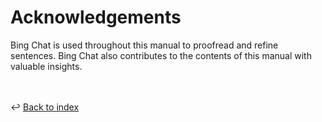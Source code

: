 # Acknowledgements

Bing Chat is used throughout this manual to proofread and refine sentences. 
Bing Chat also contributes to the contents of this manual with valuable insights.

<br /><br />
:leftwards_arrow_with_hook: [Back to index](../index.md)
